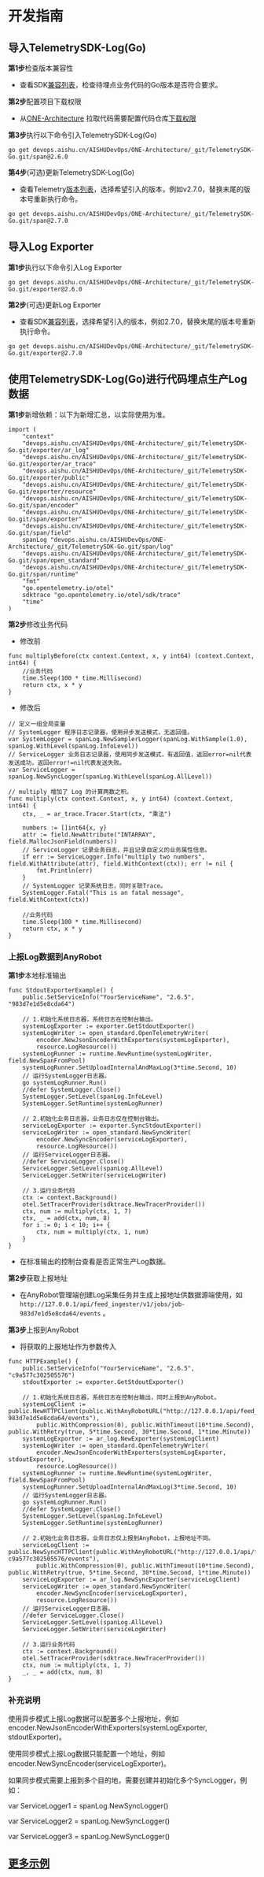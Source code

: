 # 开发指南

## 导入TelemetrySDK-Log(Go)

**第1步**检查版本兼容性

- 查看SDK[兼容列表](../../../docs/compatibility.md)，检查待埋点业务代码的Go版本是否符合要求。

**第2步**配置项目下载权限

- 从[ONE-Architecture](https://devops.aishu.cn/AISHUDevOps/ONE-Architecture/_git/TelemetrySDK-Go)
  拉取代码需要配置代码仓库[下载权限](https://devops.aishu.cn/AISHUDevOps/AnyRobot/_git/Eyes_Docs?path=/可观测性开发者指南/TelemetrySDK开发者指南/Log/README.md&version=GBdevelop&_a=preview&anchor=sdk2.0-使用参考)

**第3步**执行以下命令引入TelemetrySDK-Log(Go)

```
go get devops.aishu.cn/AISHUDevOps/ONE-Architecture/_git/TelemetrySDK-Go.git/span@2.6.0
```

**第4步**(可选)更新TelemetrySDK-Log(Go)

- 查看Telemetry[版本列表](https://pkg.go.dev/go.opentelemetry.io/otel?tab=versions)，选择希望引入的版本，例如v2.7.0，替换末尾的版本号重新执行命令。

```
go get devops.aishu.cn/AISHUDevOps/ONE-Architecture/_git/TelemetrySDK-Go.git/span@2.7.0
```

## 导入Log Exporter

**第1步**执行以下命令引入Log Exporter

```
go get devops.aishu.cn/AISHUDevOps/ONE-Architecture/_git/TelemetrySDK-Go.git/exporter@2.6.0
```

**第2步**(可选)更新Log Exporter

- 查看SDK[兼容列表](../../../docs/compatibility.md)，选择希望引入的版本，例如2.7.0，替换末尾的版本号重新执行命令。

```
go get devops.aishu.cn/AISHUDevOps/ONE-Architecture/_git/TelemetrySDK-Go.git/exporter@2.7.0
```

## 使用TelemetrySDK-Log(Go)进行代码埋点生产Log数据

**第1步**新增依赖：以下为新增汇总，以实际使用为准。

```
import (
	"context"
	"devops.aishu.cn/AISHUDevOps/ONE-Architecture/_git/TelemetrySDK-Go.git/exporter/ar_log"
	"devops.aishu.cn/AISHUDevOps/ONE-Architecture/_git/TelemetrySDK-Go.git/exporter/ar_trace"
	"devops.aishu.cn/AISHUDevOps/ONE-Architecture/_git/TelemetrySDK-Go.git/exporter/public"
	"devops.aishu.cn/AISHUDevOps/ONE-Architecture/_git/TelemetrySDK-Go.git/exporter/resource"
	"devops.aishu.cn/AISHUDevOps/ONE-Architecture/_git/TelemetrySDK-Go.git/span/encoder"
	"devops.aishu.cn/AISHUDevOps/ONE-Architecture/_git/TelemetrySDK-Go.git/span/exporter"
	"devops.aishu.cn/AISHUDevOps/ONE-Architecture/_git/TelemetrySDK-Go.git/span/field"
	spanLog "devops.aishu.cn/AISHUDevOps/ONE-Architecture/_git/TelemetrySDK-Go.git/span/log"
	"devops.aishu.cn/AISHUDevOps/ONE-Architecture/_git/TelemetrySDK-Go.git/span/open_standard"
	"devops.aishu.cn/AISHUDevOps/ONE-Architecture/_git/TelemetrySDK-Go.git/span/runtime"
	"fmt"
	"go.opentelemetry.io/otel"
	sdktrace "go.opentelemetry.io/otel/sdk/trace"
	"time"
)
```

**第2步**修改业务代码

- 修改前

```
func multiplyBefore(ctx context.Context, x, y int64) (context.Context, int64) {
	//业务代码
	time.Sleep(100 * time.Millisecond)
	return ctx, x * y
}
```

- 修改后

```
// 定义一组全局变量
// SystemLogger 程序日志记录器，使用异步发送模式，无返回值。
var SystemLogger = spanLog.NewSamplerLogger(spanLog.WithSample(1.0), spanLog.WithLevel(spanLog.InfoLevel))
// ServiceLogger 业务日志记录器，使用同步发送模式，有返回值，返回error=nil代表发送成功，返回error!=nil代表发送失败。
var ServiceLogger = spanLog.NewSyncLogger(spanLog.WithLevel(spanLog.AllLevel))
```

```
// multiply 增加了 Log 的计算两数之积。
func multiply(ctx context.Context, x, y int64) (context.Context, int64) {
	ctx, _ = ar_trace.Tracer.Start(ctx, "乘法")

	numbers := []int64{x, y}
	attr := field.NewAttribute("INTARRAY", field.MallocJsonField(numbers))
	// ServiceLogger 记录业务日志，并且记录自定义的业务属性信息。
	if err := ServiceLogger.Info("multiply two numbers", field.WithAttribute(attr), field.WithContext(ctx)); err != nil {
		fmt.Println(err)
	}
	// SystemLogger 记录系统日志，同时关联Trace。
	SystemLogger.Fatal("This is an fatal message", field.WithContext(ctx))

	//业务代码
	time.Sleep(100 * time.Millisecond)
	return ctx, x * y
}
```

### 上报Log数据到AnyRobot

**第1步**本地标准输出

```
func StdoutExporterExample() {
	public.SetServiceInfo("YourServiceName", "2.6.5", "983d7e1d5e8cda64")

	// 1.初始化系统日志器，系统日志在控制台输出。
	systemLogExporter := exporter.GetStdoutExporter()
	systemLogWriter := open_standard.OpenTelemetryWriter(
		encoder.NewJsonEncoderWithExporters(systemLogExporter),
		resource.LogResource())
	systemLogRunner := runtime.NewRuntime(systemLogWriter, field.NewSpanFromPool)
	systemLogRunner.SetUploadInternalAndMaxLog(3*time.Second, 10)
	// 运行SystemLogger日志器。
	go systemLogRunner.Run()
	//defer SystemLogger.Close()
	SystemLogger.SetLevel(spanLog.InfoLevel)
	SystemLogger.SetRuntime(systemLogRunner)

	// 2.初始化业务日志器，业务日志仅在控制台输出。
	serviceLogExporter := exporter.SyncStdoutExporter()
	serviceLogWriter := open_standard.NewSyncWriter(
		encoder.NewSyncEncoder(serviceLogExporter),
		resource.LogResource())
	// 运行ServiceLogger日志器。
	//defer ServiceLogger.Close()
	ServiceLogger.SetLevel(spanLog.AllLevel)
	ServiceLogger.SetWriter(serviceLogWriter)

	// 3.运行业务代码
	ctx := context.Background()
	otel.SetTracerProvider(sdktrace.NewTracerProvider())
	ctx, num := multiply(ctx, 1, 7)
	ctx, _ = add(ctx, num, 8)
	for i := 0; i < 10; i++ {
		ctx, num = multiply(ctx, 1, num)
	}
}
```

- 在标准输出的控制台查看是否正常生产Log数据。

**第2步**获取上报地址

- 在AnyRobot管理端创建Log采集任务并生成上报地址供数据源端使用，如`http://127.0.0.1/api/feed_ingester/v1/jobs/job-983d7e1d5e8cda64/events` 。

**第3步**上报到AnyRobot

- 将获取的上报地址作为参数传入

```
func HTTPExample() {
	public.SetServiceInfo("YourServiceName", "2.6.5", "c9a577c302505576")
	stdoutExporter := exporter.GetStdoutExporter()

	// 1.初始化系统日志器，系统日志在控制台输出，同时上报到AnyRobot。
	systemLogClient := public.NewHTTPClient(public.WithAnyRobotURL("http://127.0.0.1/api/feed_ingester/v1/jobs/job-983d7e1d5e8cda64/events"),
		public.WithCompression(0), public.WithTimeout(10*time.Second), public.WithRetry(true, 5*time.Second, 30*time.Second, 1*time.Minute))
	systemLogExporter := ar_log.NewExporter(systemLogClient)
	systemLogWriter := open_standard.OpenTelemetryWriter(
		encoder.NewJsonEncoderWithExporters(systemLogExporter, stdoutExporter),
		resource.LogResource())
	systemLogRunner := runtime.NewRuntime(systemLogWriter, field.NewSpanFromPool)
	systemLogRunner.SetUploadInternalAndMaxLog(3*time.Second, 10)
	// 运行SystemLogger日志器。
	go systemLogRunner.Run()
	//defer SystemLogger.Close()
	SystemLogger.SetLevel(spanLog.InfoLevel)
	SystemLogger.SetRuntime(systemLogRunner)

	// 2.初始化业务日志器，业务日志仅上报到AnyRobot，上报地址不同。
	serviceLogClient := public.NewSyncHTTPClient(public.WithAnyRobotURL("http://127.0.0.1/api/feed_ingester/v1/jobs/job-c9a577c302505576/events"),
		public.WithCompression(0), public.WithTimeout(10*time.Second), public.WithRetry(true, 5*time.Second, 30*time.Second, 1*time.Minute))
	serviceLogExporter := ar_log.NewSyncExporter(serviceLogClient)
	serviceLogWriter := open_standard.NewSyncWriter(
		encoder.NewSyncEncoder(serviceLogExporter),
		resource.LogResource())
	// 运行ServiceLogger日志器。
	//defer ServiceLogger.Close()
	ServiceLogger.SetLevel(spanLog.AllLevel)
	ServiceLogger.SetWriter(serviceLogWriter)

	// 3.运行业务代码
	ctx := context.Background()
	otel.SetTracerProvider(sdktrace.NewTracerProvider())
	ctx, num := multiply(ctx, 1, 7)
	_, _ = add(ctx, num, 8)
}
```

### 补充说明

使用异步模式上报Log数据可以配置多个上报地址，例如encoder.NewJsonEncoderWithExporters(systemLogExporter, stdoutExporter)。

使用同步模式上报Log数据只能配置一个地址，例如encoder.NewSyncEncoder(serviceLogExporter)。

如果同步模式需要上报到多个目的地，需要创建并初始化多个SyncLogger，例如：

var ServiceLogger1 = spanLog.NewSyncLogger()

var ServiceLogger2 = spanLog.NewSyncLogger()

var ServiceLogger3 = spanLog.NewSyncLogger()

## [更多示例](https://devops.aishu.cn/AISHUDevOps/ONE-Architecture/_git/TelemetrySDK-Go?path=%2Fexporter%2Far_log%2Fexamples%2Foneservice.go&version=GBmaster&_a=contents)
